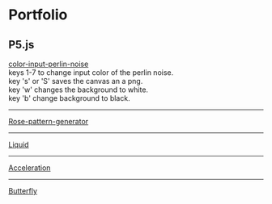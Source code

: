 # Portfolio

## P5.js
 [color-input-perlin-noise](https://ellamcmorrow.github.io/color-input/) </br>
 keys 1-7 to change input color of the perlin noise. </br>
 key 's' or 'S' saves the canvas an a png. </br>
 key 'w' changes the background to white.</br>
 key 'b' change background to black.</br>
***
[Rose-pattern-generator](https://ellamcmorrow.github.io/p5_RoseGenerator/) <br/>
***
[Liquid](https://ellamcmorrow.github.io/liquids/index.html) <br/>
***

[Acceleration](https://ellamcmorrow.github.io/acceleration-towards-mouse/) <br/>
***
[Butterfly](https://ellamcmorrow.github.io/butterfly/) <br/>



